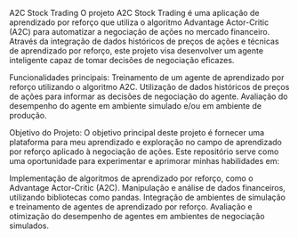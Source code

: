 A2C Stock Trading
O projeto A2C Stock Trading é uma aplicação de aprendizado por reforço que utiliza o algoritmo Advantage Actor-Critic (A2C) para automatizar a negociação de ações no mercado financeiro. Através da integração de dados históricos de preços de ações e técnicas de aprendizado por reforço, este projeto visa desenvolver um agente inteligente capaz de tomar decisões de negociação eficazes.

Funcionalidades principais:
Treinamento de um agente de aprendizado por reforço utilizando o algoritmo A2C.
Utilização de dados históricos de preços de ações para informar as decisões de negociação do agente.
Avaliação do desempenho do agente em ambiente simulado e/ou em ambiente de produção.

Objetivo do Projeto:
O objetivo principal deste projeto é fornecer uma plataforma para meu aprendizado e exploração no campo de aprendizado por reforço aplicado à negociação de ações. Este repositório serve como uma oportunidade para experimentar e aprimorar minhas habilidades em:

Implementação de algoritmos de aprendizado por reforço, como o Advantage Actor-Critic (A2C).
Manipulação e análise de dados financeiros, utilizando bibliotecas como pandas.
Integração de ambientes de simulação e treinamento de agentes de aprendizado por reforço.
Avaliação e otimização do desempenho de agentes em ambientes de negociação simulados.


